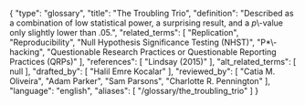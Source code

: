 {
    "type": "glossary",
    "title": "The Troubling Trio",
    "definition": "Described as a combination of low statistical power, a surprising result, and a *p*\\-value only slightly lower than .05.",
    "related_terms": [
        "Replication",
        "Reproducibility",
        "Null Hypothesis Significance Testing (NHST)",
        "P*\\-hacking",
        "Questionable Research Practices or Questionable Reporting Practices (QRPs)"
    ],
    "references": [
        "Lindsay (2015)"
    ],
    "alt_related_terms": [
        null
    ],
    "drafted_by": [
        "Halil Emre Kocalar"
    ],
    "reviewed_by": [
        "Catia M. Oliveira",
        "Adam Parker",
        "Sam Parsons",
        "Charlotte R. Pennington"
    ],
    "language": "english",
    "aliases": [
        "/glossary/the_troubling_trio"
    ]
}